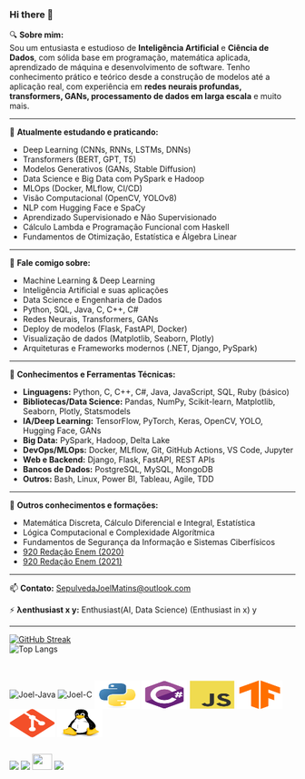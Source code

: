 ### Hi there 👋

🔍 **Sobre mim:**  
Sou um entusiasta e estudioso de **Inteligência Artificial** e **Ciência de Dados**, com sólida base em programação, matemática aplicada, aprendizado de máquina e desenvolvimento de software. Tenho conhecimento prático e teórico desde a construção de modelos até a aplicação real, com experiência em **redes neurais profundas, transformers, GANs, processamento de dados em larga escala** e muito mais.

---

🌱 **Atualmente estudando e praticando:**
- Deep Learning (CNNs, RNNs, LSTMs, DNNs)
- Transformers (BERT, GPT, T5)
- Modelos Generativos (GANs, Stable Diffusion)
- Data Science e Big Data com PySpark e Hadoop
- MLOps (Docker, MLflow, CI/CD)
- Visão Computacional (OpenCV, YOLOv8)
- NLP com Hugging Face e SpaCy
- Aprendizado Supervisionado e Não Supervisionado
- Cálculo Lambda e Programação Funcional com Haskell
- Fundamentos de Otimização, Estatística e Álgebra Linear

---

💬 **Fale comigo sobre:**
- Machine Learning & Deep Learning
- Inteligência Artificial e suas aplicações
- Data Science e Engenharia de Dados
- Python, SQL, Java, C, C++, C#
- Redes Neurais, Transformers, GANs
- Deploy de modelos (Flask, FastAPI, Docker)
- Visualização de dados (Matplotlib, Seaborn, Plotly)
- Arquiteturas e Frameworks modernos (.NET, Django, PySpark)

---

🧠 **Conhecimentos e Ferramentas Técnicas:**

- **Linguagens:** Python, C, C++, C#, Java, JavaScript, SQL, Ruby (básico)
- **Bibliotecas/Data Science:** Pandas, NumPy, Scikit-learn, Matplotlib, Seaborn, Plotly, Statsmodels
- **IA/Deep Learning:** TensorFlow, PyTorch, Keras, OpenCV, YOLO, Hugging Face, GANs
- **Big Data:** PySpark, Hadoop, Delta Lake
- **DevOps/MLOps:** Docker, MLflow, Git, GitHub Actions, VS Code, Jupyter
- **Web e Backend:** Django, Flask, FastAPI, REST APIs
- **Bancos de Dados:** PostgreSQL, MySQL, MongoDB
- **Outros:** Bash, Linux, Power BI, Tableau, Agile, TDD

---

📘 **Outros conhecimentos e formações:**

- Matemática Discreta, Cálculo Diferencial e Integral, Estatística
- Lógica Computacional e Complexidade Algorítmica
- Fundamentos de Segurança da Informação e Sistemas Ciberfísicos
- [920 Redação Enem (2020)](https://drive.google.com/drive/folders/1DG7TF7Gel3uAK22sewtxYCTiHlkWWFE4?usp=sharing)  
- [920 Redação Enem (2021)](https://drive.google.com/drive/folders/1DG7TF7Gel3uAK22sewtxYCTiHlkWWFE4?usp=sharing)

---

📫 **Contato:** SepulvedaJoelMatins@outlook.com

⚡ **λenthusiast x y:** Enthusiast(AI, Data Science) (Enthusiast in x) y

---

[![GitHub Streak](https://github-readme-streak-stats.herokuapp.com?user=JoelSepulvedaMartins&theme=buefy-dark&hide_border=true&border_radius=20&locale=pt-br&date_format=M%20j%5B%2C%20Y%5D&mode=weekly)](https://git.io/streak-stats)  
![Top Langs](https://github-readme-stats.vercel.app/api/top-langs/?username=JoelSepulvedaMartins&hide_progress=true)

##

<div style="display: inline_block"><br>
  <img align="center" alt="Joel-Java" height="50" width="70" src="https://github.com/JoelSepulvedaMartins/AssetsMain/blob/main/icons8-logo-java-coffee-cup.gif">
  <img align="center" alt="Joel-C" height="50" width="100" src="https://img.shields.io/badge/C-00599C?style=for-the-badge&logo=c&logoColor=white">
  <img align="center" alt="Joel-Python" height="50" width="80" src="https://raw.githubusercontent.com/devicons/devicon/master/icons/python/python-original.svg">
  <img align="center" alt="Joel-Csharp" height="50" width="80" src="https://raw.githubusercontent.com/devicons/devicon/master/icons/csharp/csharp-original.svg">
  <img align="center" alt="Joel-JS" height="50" width="80" src="https://raw.githubusercontent.com/devicons/devicon/master/icons/javascript/javascript-original.svg">
  <img align="center" alt="Joel-TensorFlow" height="50" width="80" src="https://raw.githubusercontent.com/devicons/devicon/master/icons/tensorflow/tensorflow-original.svg">
  <img align="center" alt="Joel-Git" height="50" width="80" src="https://raw.githubusercontent.com/devicons/devicon/master/icons/git/git-original.svg">
  <img align="center" alt="Joel-Linux" height="50" width="80" src="https://raw.githubusercontent.com/devicons/devicon/master/icons/linux/linux-original.svg">
</div>

##

<div> 
  <a href="https://www.instagram.com/jho_erll/" target="_blank"><img src="https://img.shields.io/badge/-Instagram-%23E4405F?style=for-the-badge&logo=instagram&logoColor=white"></a>
  <a href="https://discord.gg/748264987004502056" target="_blank"><img src="https://img.shields.io/badge/Discord-7289DA?style=for-the-badge&logo=discord&logoColor=white"></a> 
  <a href = "mailto:SepulvedaJoelMatins@outlook.com"><img height="28" width="35" src="https://github.com/JoelSepulvedaMartins/AssetsMain/blob/main/outlook.ico"></a>
  <a href="#" target="_blank"><img  src="https://img.shields.io/badge/-LinkedIn-%230077B5?style=for-the-badge&logo=linkedin&logoColor=white"></a> 
</div>
